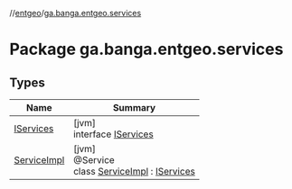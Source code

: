 //[entgeo](../../index.md)/[ga.banga.entgeo.services](index.md)

# Package ga.banga.entgeo.services

## Types

| Name | Summary |
|---|---|
| [IServices](-i-services/index.md) | [jvm]<br>interface [IServices](-i-services/index.md) |
| [ServiceImpl](-service-impl/index.md) | [jvm]<br>@Service<br>class [ServiceImpl](-service-impl/index.md) : [IServices](-i-services/index.md) |
